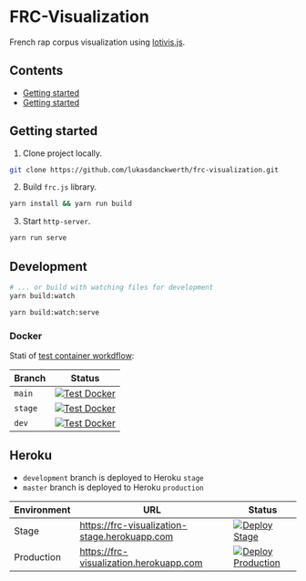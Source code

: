 # FRC-Visualization

French rap corpus visualization using [lotivis.js](https://github.com/lotivis/lotivis).

## Contents

- [Getting started](#getting-started)
- [Getting started](#getting-started)

## Getting started

1) Clone project locally.

```bash
git clone https://github.com/lukasdanckwerth/frc-visualization.git
```

2) Build `frc.js` library.

```bash
yarn install && yarn run build
```

3) Start `http-server`.

```bash
yarn run serve
```

## Development

```sh
# ... or build with watching files for development
yarn build:watch

yarn build:watch:serve
```

### Docker

Stati of [test container workdflow](./.github/workflows/test-docker.yml):

| Branch | Status |
| - | - |
| `main` | [![Test Docker](https://github.com/lukasdanckwerth/frc-visualization/actions/workflows/test-docker.yml/badge.svg?branch=main)](https://github.com/lukasdanckwerth/frc-visualization/actions/workflows/test-docker.yml) |
| `stage` | [![Test Docker](https://github.com/lukasdanckwerth/frc-visualization/actions/workflows/test-docker.yml/badge.svg?branch=stage)](https://github.com/lukasdanckwerth/frc-visualization/actions/workflows/test-docker.yml) |
| `dev` | [![Test Docker](https://github.com/lukasdanckwerth/frc-visualization/actions/workflows/test-docker.yml/badge.svg?branch=dev)](https://github.com/lukasdanckwerth/frc-visualization/actions/workflows/test-docker.yml) |

## Heroku

- `development` branch is deployed to Heroku `stage`
- `master` branch is deployed to Heroku `production`

| Environment | URL                                           | Status                                                                                                                                                                                                                       |
| ----------- | --------------------------------------------- | ---------------------------------------------------------------------------------------------------------------------------------------------------------------------------------------------------------------------------- |
| Stage       | https://frc-visualization-stage.herokuapp.com | [![Deploy Stage](https://github.com/lukasdanckwerth/frc-visualization/actions/workflows/deploy-stage.yml/badge.svg)](https://github.com/lukasdanckwerth/frc-visualization/actions/workflows/deploy-stage.yml)                |
| Production  | https://frc-visualization.herokuapp.com       | [![Deploy Production](https://github.com/lukasdanckwerth/frc-visualization/actions/workflows/deploy-production.yml/badge.svg)](https://github.com/lukasdanckwerth/frc-visualization/actions/workflows/deploy-production.yml) |


